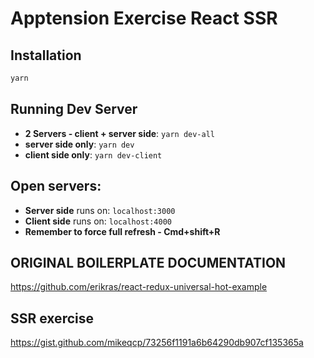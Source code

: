 # Apptension Exercise React SSR


## Installation

```bash
yarn
```

## Running Dev Server

 * __2 Servers - client + server side__: `yarn dev-all`
 * __server side only__: `yarn dev`
 * __client side only__: `yarn dev-client`

## Open servers:

 * __Server side__ runs on: `localhost:3000`
 * __Client side__ runs on: `localhost:4000`
 * __Remember to force full refresh - Cmd+shift+R__

## ORIGINAL BOILERPLATE DOCUMENTATION

https://github.com/erikras/react-redux-universal-hot-example

## SSR exercise

https://gist.github.com/mikeqcp/73256f1191a6b64290db907cf135365a
